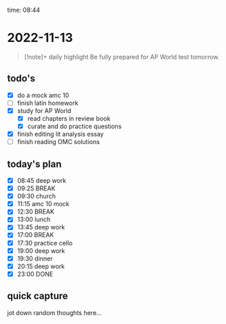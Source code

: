 time: 08:44

# 2022-11-13

>[!note]+ daily highlight
>Be fully prepared for AP World test tomorrow.

## todo's
- [x] do a mock amc 10
- [ ] finish latin homework
- [x] study for AP World
	- [x] read chapters in review book
	- [x] curate and do practice questions
- [x] finish editing lit analysis essay
- [ ] finish reading OMC solutions

## today's plan
- [x] 08:45 deep work
- [x] 09:25 BREAK
- [x] 09:30 church
- [x] 11:15 amc 10 mock
- [x] 12:30 BREAK
- [x] 13:00 lunch
- [x] 13:45 deep work
- [x] 17:00 BREAK
- [x] 17:30 practice cello
- [x] 19:00 deep work
- [x] 19:30 dinner
- [x] 20:15 deep work
- [x] 23:00 DONE

## quick capture
jot down random thoughts here...